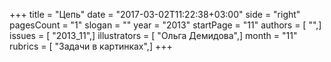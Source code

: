 +++
title = "Цепь"
date = "2017-03-02T11:22:38+03:00"
side = "right"
pagesCount = "1"
slogan = ""
year = "2013"
startPage = "11"
authors = [ "",]
issues = [ "2013_11",]
illustrators = [ "Ольга Демидова",]
month = "11"
rubrics = [ "Задачи в картинках",]
+++
